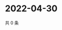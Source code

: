 # 2022-04-30

共 0 条

<!-- BEGIN WEIBO -->
<!-- 最后更新时间 Sat Apr 30 2022 13:04:21 GMT+0800 (China Standard Time) -->

<!-- END WEIBO -->
